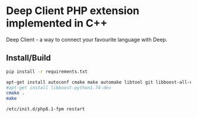 # Deep Client PHP extension implemented in C++

Deep Client - a way to connect your favourite language with Deep.

## Install/Build
```bash
pip install -r requirements.txt

apt-get install autoconf cmake make automake libtool git libboost-all-dev libssl-dev g++
#apt-get install libboost-python1.74-dev
cmake .
make

/etc/init.d/php8.1-fpm restart
```
